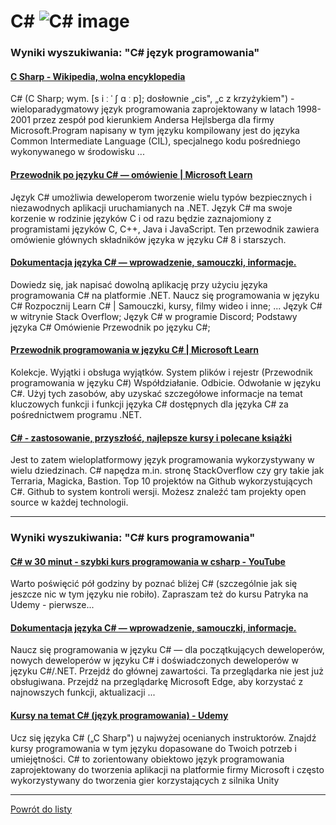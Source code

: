 # C# ![C# image](https://www.tiobe.com/wp-content/themes/tiobe/tiobe-index/images/C_.png)

### Wyniki wyszukiwania: "C# język programowania" 

#### [C Sharp - Wikipedia, wolna encyklopedia](https://pl.wikipedia.org/wiki/C_Sharp) 

 C# (C Sharp; wym. [s i ː ˈ ʃ ɑ ː p]; dosłownie „cis", „c z krzyżykiem") - wieloparadygmatowy język programowania zaprojektowany w latach 1998-2001 przez zespół pod kierunkiem Andersa Hejlsberga dla firmy Microsoft.Program napisany w tym języku kompilowany jest do języka Common Intermediate Language (CIL), specjalnego kodu pośredniego wykonywanego w środowisku ...




#### [Przewodnik po języku C# — omówienie | Microsoft Learn](https://learn.microsoft.com/pl-pl/dotnet/csharp/tour-of-csharp/) 

 Język C# umożliwia deweloperom tworzenie wielu typów bezpiecznych i niezawodnych aplikacji uruchamianych na .NET. Język C# ma swoje korzenie w rodzinie języków C i od razu będzie zaznajomiony z programistami języków C, C++, Java i JavaScript. Ten przewodnik zawiera omówienie głównych składników języka w języku C# 8 i starszych.




#### [Dokumentacja języka C# — wprowadzenie, samouczki, informacje.](https://learn.microsoft.com/pl-pl/dotnet/csharp/) 

 Dowiedz się, jak napisać dowolną aplikację przy użyciu języka programowania C# na platformie .NET. Naucz się programowania w języku C# Rozpocznij Learn C# | Samouczki, kursy, filmy wideo i inne; ... Język C# w witrynie Stack Overflow; Język C# w programie Discord; Podstawy języka C# Omówienie Przewodnik po języku C#;




#### [Przewodnik programowania w języku C# | Microsoft Learn](https://learn.microsoft.com/pl-pl/dotnet/csharp/programming-guide/) 

 Kolekcje. Wyjątki i obsługa wyjątków. System plików i rejestr (Przewodnik programowania w języku C#) Współdziałanie. Odbicie. Odwołanie w języku C#. Użyj tych zasobów, aby uzyskać szczegółowe informacje na temat kluczowych funkcji i funkcji języka C# dostępnych dla języka C# za pośrednictwem programu .NET.




#### [C# - zastosowanie, przyszłość, najlepsze kursy i polecane książki](https://jaki-jezyk-programowania.pl/technologie/csharp/) 

 Jest to zatem wieloplatformowy język programowania wykorzystywany w wielu dziedzinach. C# napędza m.in. stronę StackOverflow czy gry takie jak Terraria, Magicka, Bastion. Top 10 projektów na Github wykorzystujących C#. Github to system kontroli wersji. Możesz znaleźć tam projekty open source w każdej technologii.






---

### Wyniki wyszukiwania: "C# kurs programowania" 

#### [C# w 30 minut - szybki kurs programowania w csharp - YouTube](https://www.youtube.com/watch?v=EQGgmJLVn48) 

 Warto poświęcić pół godziny by poznać bliżej C# (szczególnie jak się jeszcze nic w tym języku nie robiło). Zapraszam też do kursu Patryka na Udemy - pierwsze...




#### [Dokumentacja języka C# — wprowadzenie, samouczki, informacje.](https://learn.microsoft.com/pl-pl/dotnet/csharp/) 

 Naucz się programowania w języku C# — dla początkujących deweloperów, nowych deweloperów w języku C# i doświadczonych deweloperów w języku C#/.NET. Przejdź do głównej zawartości. Ta przeglądarka nie jest już obsługiwana. Przejdź na przeglądarkę Microsoft Edge, aby korzystać z najnowszych funkcji, aktualizacji ...




#### [Kursy na temat C# (język programowania) - Udemy](https://www.udemy.com/pl/topic/c-sharp/) 

 Ucz się języka C# („C Sharp") u najwyżej ocenianych instruktorów. Znajdź kursy programowania w tym języku dopasowane do Twoich potrzeb i umiejętności. C# to zorientowany obiektowo język programowania zaprojektowany do tworzenia aplikacji na platformie firmy Microsoft i często wykorzystywany do tworzenia gier korzystających z silnika Unity






---

 [Powrót do listy](../top20.md)